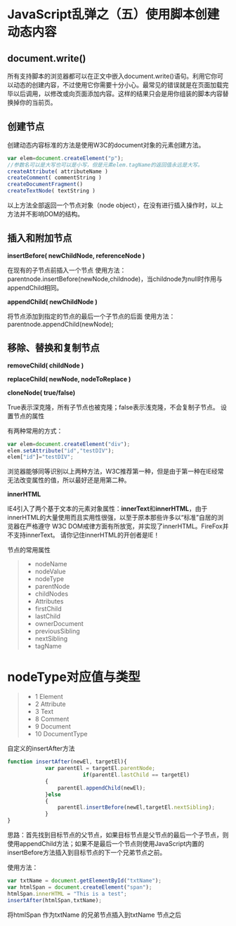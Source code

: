 # JavaScript乱弹之（五）使用脚本创建动态内容

## document.write()

所有支持脚本的浏览器都可以在正文中嵌入document.write()语句。利用它你可以动态的创建内容，不过使用它你需要十分小心。最常见的错误就是在页面加载完毕以后调用，以修改或向页面添加内容。这样的结果只会是用你组装的脚本内容替换掉你的当前页。

## 创建节点
创建动态内容标准的方法是使用W3C的document对象的元素创建方法。

```js
var elem=document.createElement("p");
//参数名可以是大写也可以是小写，但是元素elem.tagName的返回值永远是大写。
createAttribute( attributeName )
createComment( commentString )
createDocumentFragment()
createTextNode( textString )
```

以上方法全部返回一个节点对象（node object），在没有进行插入操作时，以上方法并不影响DOM的结构。

## 插入和附加节点
**insertBefore( newChildNode, referenceNode )**

在现有的子节点前插入一个节点
使用方法：parentnode.insertBefore(newNode,childnode)，当childnode为null时作用与appendChild相同。

**appendChild( newChildNode )**

将节点添加到指定的节点的最后一个子节点的后面
使用方法：parentnode.appendChild(newNode);

## 移除、替换和复制节点
**removeChild( childNode )**

**replaceChild( newNode, nodeToReplace )**

**cloneNode( true/false)**

True表示深克隆，所有子节点也被克隆；false表示浅克隆，不会复制子节点。
设置节点的属性

有两种常用的方式：

```js
var elem=document.createElement("div");
elem.setAttribute("id","testDIV");
elem["id"]="testDIV";
```

浏览器能够同等识别以上两种方法，W3C推荐第一种，但是由于第一种在IE经常无法改变属性的值，所以最好还是用第二种。

**innerHTML**

IE4引入了两个基于文本的元素对象属性：**innerText**和**innerHTML**，由于innerHTML的大量使用而且实用性很强，以至于原本那些许多以“标准”自居的浏览器在严格遵守
W3C DOM戒律方面有所放宽，并实现了innerHTML。FireFox并不支持innerText。
请你记住innerHTML的开创者是IE！

节点的常用属性
> * nodeName
> * nodeValue
> * nodeType
> * parentNode
> * childNodes
> * Attributes
> * firstChild
> * lastChild
> * ownerDocument
> * previousSibling
> * nextSibling
> * tagName

# nodeType对应值与类型

> * 1 Element
> * 2 Attribute
> * 3 Text
> * 8 Comment
> * 9 Document
> * 10 DocumentType

自定义的insertAfter方法

```js
function insertAfter(newEl, targetEl){
            var parentEl = targetEl.parentNode;
                        if(parentEl.lastChild == targetEl)
            {
                parentEl.appendChild(newEl);
            }else
            {
                parentEl.insertBefore(newEl,targetEl.nextSibling);
            }            
}
```

思路：首先找到目标节点的父节点，如果目标节点是父节点的最后一个子节点，则使用appendChild方法；如果不是最后一个节点则使用JavaScript内置的insertBefore方法插入到目标节点的下一个兄弟节点之前。

使用方法：

```js
var txtName = document.getElementById("txtName");
var htmlSpan = document.createElement("span");
htmlSpan.innerHTML = "This is a test";
insertAfter(htmlSpan,txtName);
```
将htmlSpan 作为txtName 的兄弟节点插入到txtName 节点之后